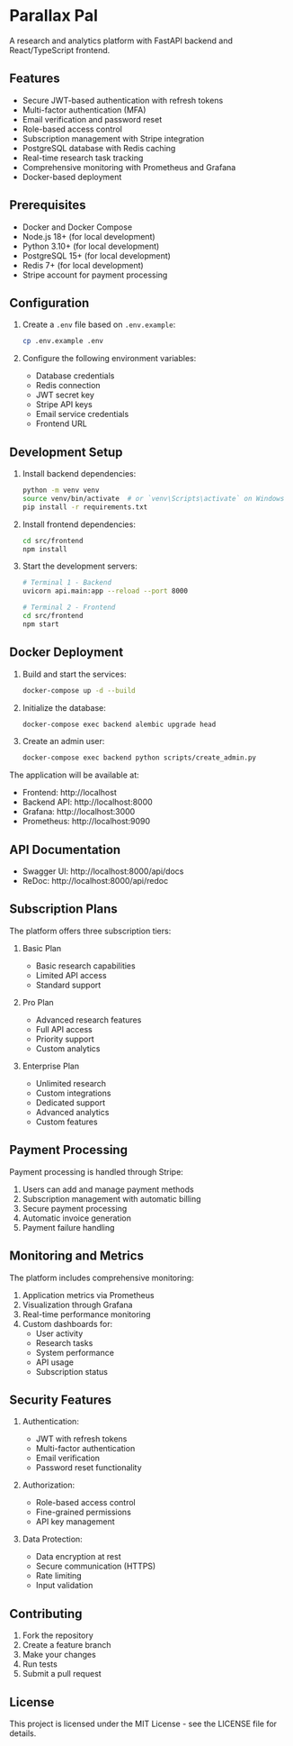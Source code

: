 # Parallax Pal

A research and analytics platform with FastAPI backend and React/TypeScript frontend.

## Features

- Secure JWT-based authentication with refresh tokens
- Multi-factor authentication (MFA)
- Email verification and password reset
- Role-based access control
- Subscription management with Stripe integration
- PostgreSQL database with Redis caching
- Real-time research task tracking
- Comprehensive monitoring with Prometheus and Grafana
- Docker-based deployment

## Prerequisites

- Docker and Docker Compose
- Node.js 18+ (for local development)
- Python 3.10+ (for local development)
- PostgreSQL 15+ (for local development)
- Redis 7+ (for local development)
- Stripe account for payment processing

## Configuration

1. Create a `.env` file based on `.env.example`:
   ```bash
   cp .env.example .env
   ```

2. Configure the following environment variables:
   - Database credentials
   - Redis connection
   - JWT secret key
   - Stripe API keys
   - Email service credentials
   - Frontend URL

## Development Setup

1. Install backend dependencies:
   ```bash
   python -m venv venv
   source venv/bin/activate  # or `venv\Scripts\activate` on Windows
   pip install -r requirements.txt
   ```

2. Install frontend dependencies:
   ```bash
   cd src/frontend
   npm install
   ```

3. Start the development servers:
   ```bash
   # Terminal 1 - Backend
   uvicorn api.main:app --reload --port 8000

   # Terminal 2 - Frontend
   cd src/frontend
   npm start
   ```

## Docker Deployment

1. Build and start the services:
   ```bash
   docker-compose up -d --build
   ```

2. Initialize the database:
   ```bash
   docker-compose exec backend alembic upgrade head
   ```

3. Create an admin user:
   ```bash
   docker-compose exec backend python scripts/create_admin.py
   ```

The application will be available at:
- Frontend: http://localhost
- Backend API: http://localhost:8000
- Grafana: http://localhost:3000
- Prometheus: http://localhost:9090

## API Documentation

- Swagger UI: http://localhost:8000/api/docs
- ReDoc: http://localhost:8000/api/redoc

## Subscription Plans

The platform offers three subscription tiers:
1. Basic Plan
   - Basic research capabilities
   - Limited API access
   - Standard support

2. Pro Plan
   - Advanced research features
   - Full API access
   - Priority support
   - Custom analytics

3. Enterprise Plan
   - Unlimited research
   - Custom integrations
   - Dedicated support
   - Advanced analytics
   - Custom features

## Payment Processing

Payment processing is handled through Stripe:
1. Users can add and manage payment methods
2. Subscription management with automatic billing
3. Secure payment processing
4. Automatic invoice generation
5. Payment failure handling

## Monitoring and Metrics

The platform includes comprehensive monitoring:
1. Application metrics via Prometheus
2. Visualization through Grafana
3. Real-time performance monitoring
4. Custom dashboards for:
   - User activity
   - Research tasks
   - System performance
   - API usage
   - Subscription status

## Security Features

1. Authentication:
   - JWT with refresh tokens
   - Multi-factor authentication
   - Email verification
   - Password reset functionality

2. Authorization:
   - Role-based access control
   - Fine-grained permissions
   - API key management

3. Data Protection:
   - Data encryption at rest
   - Secure communication (HTTPS)
   - Rate limiting
   - Input validation

## Contributing

1. Fork the repository
2. Create a feature branch
3. Make your changes
4. Run tests
5. Submit a pull request

## License

This project is licensed under the MIT License - see the LICENSE file for details.
